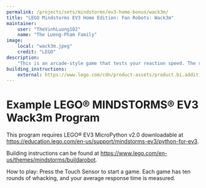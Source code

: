 ```yaml
---
permalink: /projects/sets/mindstorms/ev3-home-bonus/wack3m/
title: "LEGO Mindstorms EV3 Home Edition: Fan Robots: Wack3m"
maintainer:
    user: "TheVinhLuong102"
    name: "The Lương-Phạm Family"
image:
    local: "wack3m.jpeg"
    credit: "LEGO"
description:
    "This is an arcade-style game that tests your reaction speed. The robot pops up disks that you have to whack as quickly as possible using the wack-wheel hammer. Challenge your friends and see who wackedy-wacks the fastest!"
building_instructions:
    external: https://www.lego.com/cdn/product-assets/product.bi.additional.extra.pdf/31313_X_WACK3M.pdf
---
```



# Example LEGO® MINDSTORMS® EV3 Wack3m Program

This program requires LEGO® EV3 MicroPython v2.0 downloadable at https://education.lego.com/en-us/support/mindstorms-ev3/python-for-ev3.

Building instructions can be found at https://www.lego.com/en-us/themes/mindstorms/buildarobot.

How to play: Press the Touch Sensor to start a game. Each game has ten rounds of whacking, and your average response time is measured.
